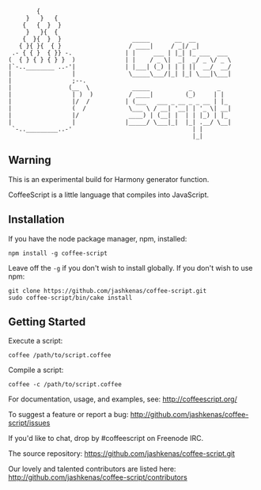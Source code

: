             {
         }   }   {
        {   {  }  }
         }   }{  {
        {  }{  }  }                    _____       __  __
       { }{ }{  { }                   / ____|     / _|/ _|
     .- { { }  { }} -.               | |     ___ | |_| |_ ___  ___
    (  { } { } { } }  )              | |    / _ \|  _|  _/ _ \/ _ \
    |`-..________ ..-'|              | |___| (_) | | | ||  __/  __/
    |                 |               \_____\___/|_| |_| \___|\___|
    |                 ;--.
    |                (__  \            _____           _       _
    |                 | )  )          / ____|         (_)     | |
    |                 |/  /          | (___   ___ _ __ _ _ __ | |_
    |                 (  /            \___ \ / __| '__| | '_ \| __|
    |                 |/              ____) | (__| |  | | |_) | |_
    |                 |              |_____/ \___|_|  |_| .__/ \__|
     `-.._________..-'                                  | |
                                                        |_|
## Warning
This is an experimental build for Harmony generator function.

CoffeeScript is a little language that compiles into JavaScript.

## Installation

If you have the node package manager, npm, installed:

```shell
npm install -g coffee-script
```

Leave off the `-g` if you don't wish to install globally. If you don't wish to use npm:

```shell
git clone https://github.com/jashkenas/coffee-script.git
sudo coffee-script/bin/cake install
```

## Getting Started

Execute a script:

```shell
coffee /path/to/script.coffee
```

Compile a script:

```shell
coffee -c /path/to/script.coffee
```

For documentation, usage, and examples, see: http://coffeescript.org/

To suggest a feature or report a bug: http://github.com/jashkenas/coffee-script/issues

If you'd like to chat, drop by #coffeescript on Freenode IRC.

The source repository: https://github.com/jashkenas/coffee-script.git

Our lovely and talented contributors are listed here: http://github.com/jashkenas/coffee-script/contributors
